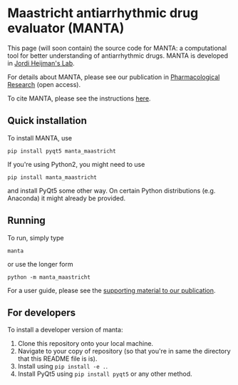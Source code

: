 # Maastricht antiarrhythmic drug evaluator (MANTA)

This page (will soon contain) the source code for MANTA: a computational tool for better understanding of antiarrhythmic drugs.
MANTA is developed in [Jordi Heijman's Lab](http://www.jordiheijman.net/).

For details about MANTA, please see our publication in [Pharmacological Research](https://doi.org/10.1016/j.phrs.2019.104444) (open access).

To cite MANTA, please see the instructions [here](./CITATION).


## Quick installation

To install MANTA, use
```
pip install pyqt5 manta_maastricht
```

If you're using Python2, you might need to use
```
pip install manta_maastricht
```
and install PyQt5 some other way.
On certain Python distributions (e.g. Anaconda) it might already be provided.


## Running

To run, simply type
```
manta
```
or use the longer form
```
python -m manta_maastricht
```

For a user guide, please see the [supporting material to our publication](https://doi.org/10.1016/j.phrs.2019.104444).


## For developers

To install a developer version of manta:

1. Clone this repository onto your local machine.
2. Navigate to your copy of repository (so that you're in same the directory that this README file is is).
3. Install using `pip install -e .`.
4. Install PyQt5 using `pip install pyqt5` or any other method.
